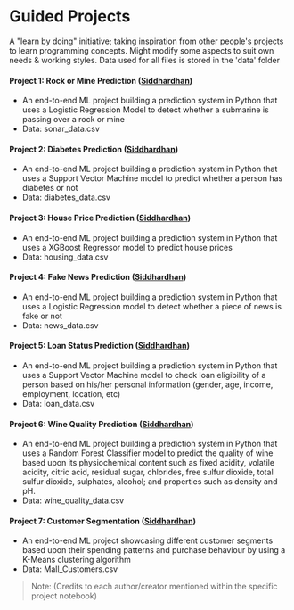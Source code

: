 # Guided Projects

A "learn by doing" initiative; taking inspiration from other people's projects to learn programming concepts. Might modify some aspects to suit own needs & working styles. Data used for all files is stored in the 'data' folder

#### Project 1: Rock or Mine Prediction ([Siddhardhan](https://www.youtube.com/c/Siddhardhan))
- An end-to-end ML project building a prediction system in Python that uses a Logistic Regression Model to detect whether a submarine is passing over a rock or mine
- Data: sonar_data.csv

#### Project 2: Diabetes Prediction ([Siddhardhan](https://www.youtube.com/c/Siddhardhan))
- An end-to-end ML project building a prediction system in Python that uses a Support Vector Machine model to predict whether a person has diabetes or not
- Data: diabetes_data.csv

#### Project 3: House Price Prediction ([Siddhardhan](https://www.youtube.com/c/Siddhardhan))
- An end-to-end ML project building a prediction system in Python that uses a XGBoost Regressor model to predict house prices
- Data: housing_data.csv

#### Project 4: Fake News Prediction ([Siddhardhan](https://www.youtube.com/c/Siddhardhan))
- An end-to-end ML project building a prediction system in Python that uses a Logistic Regression model to detect whether a piece of news is fake or not
- Data: news_data.csv

#### Project 5: Loan Status Prediction ([Siddhardhan](https://www.youtube.com/c/Siddhardhan))
- An end-to-end ML project building a prediction system in Python that uses a Support Vector Machine model to check loan eligibility of a person based on his/her personal information (gender, age, income, employment, location, etc)
- Data: loan_data.csv

#### Project 6: Wine Quality Prediction ([Siddhardhan](https://www.youtube.com/c/Siddhardhan))
- An end-to-end ML project building a prediction system in Python that uses a Random Forest Classifier model to predict the quality of wine based upon its physiochemical content such as fixed acidity, volatile acidity, citric acid, residual sugar, chlorides, free sulfur dioxide, total sulfur dioxide, sulphates, alcohol; and properties such as density and pH.
- Data: wine_quality_data.csv

#### Project 7: Customer Segmentation ([Siddhardhan](https://www.youtube.com/c/Siddhardhan))
- An end-to-end ML project showcasing different customer segments based upon their spending patterns and purchase behaviour by using a K-Means clustering algorithm
- Data: Mall_Customers.csv


> Note: (Credits to each author/creator mentioned within the specific project notebook)
